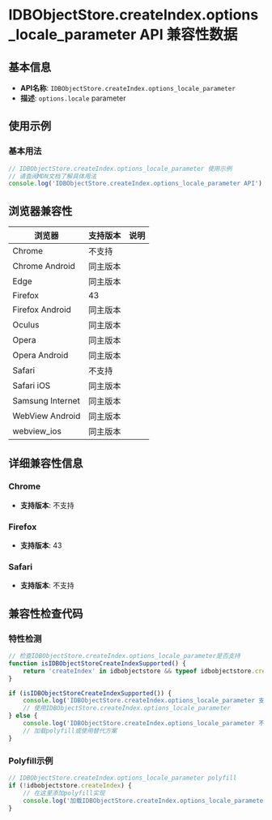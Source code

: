 # IDBObjectStore.createIndex.options_locale_parameter API 兼容性数据

## 基本信息

- **API名称**: `IDBObjectStore.createIndex.options_locale_parameter`
- **描述**: `options.locale` parameter

## 使用示例

### 基本用法

```javascript
// IDBObjectStore.createIndex.options_locale_parameter 使用示例
// 请查阅MDN文档了解具体用法
console.log('IDBObjectStore.createIndex.options_locale_parameter API');
```

## 浏览器兼容性

| 浏览器 | 支持版本 | 说明 |
|--------|----------|------|
| Chrome | 不支持 |  |
| Chrome Android | 同主版本 |  |
| Edge | 同主版本 |  |
| Firefox | 43 |  |
| Firefox Android | 同主版本 |  |
| Oculus | 同主版本 |  |
| Opera | 同主版本 |  |
| Opera Android | 同主版本 |  |
| Safari | 不支持 |  |
| Safari iOS | 同主版本 |  |
| Samsung Internet | 同主版本 |  |
| WebView Android | 同主版本 |  |
| webview_ios | 同主版本 |  |

## 详细兼容性信息

### Chrome

- **支持版本**: 不支持

### Firefox

- **支持版本**: 43

### Safari

- **支持版本**: 不支持

## 兼容性检查代码

### 特性检测

```javascript
// 检查IDBObjectStore.createIndex.options_locale_parameter是否支持
function isIDBObjectStoreCreateIndexSupported() {
    return 'createIndex' in idbobjectstore && typeof idbobjectstore.createIndex === 'function';
}

if (isIDBObjectStoreCreateIndexSupported()) {
    console.log('IDBObjectStore.createIndex.options_locale_parameter 支持');
    // 使用IDBObjectStore.createIndex.options_locale_parameter
} else {
    console.log('IDBObjectStore.createIndex.options_locale_parameter 不支持，需要polyfill');
    // 加载polyfill或使用替代方案
}
```

### Polyfill示例

```javascript
// IDBObjectStore.createIndex.options_locale_parameter polyfill
if (!idbobjectstore.createIndex) {
    // 在这里添加polyfill实现
    console.log('加载IDBObjectStore.createIndex.options_locale_parameter polyfill');
}
```

